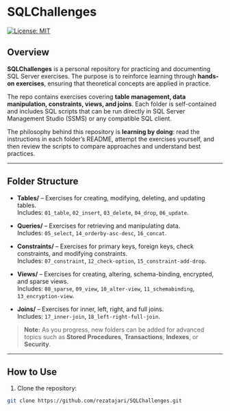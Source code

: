 # SQLChallenges

[![License: MIT](https://img.shields.io/badge/License-MIT-yellow.svg)](https://opensource.org/licenses/MIT)

## Overview

**SQLChallenges** is a personal repository for practicing and documenting SQL Server exercises. The purpose is to reinforce learning through **hands-on exercises**, ensuring that theoretical concepts are applied in practice.

The repo contains exercises covering **table management, data manipulation, constraints, views, and joins**. Each folder is self-contained and includes SQL scripts that can be run directly in SQL Server Management Studio (SSMS) or any compatible SQL client.

The philosophy behind this repository is **learning by doing**: read the instructions in each folder’s README, attempt the exercises yourself, and then review the scripts to compare approaches and understand best practices.

---

## Folder Structure

- **Tables/** – Exercises for creating, modifying, deleting, and updating tables.  
  Includes: `01_table`, `02_insert`, `03_delete`, `04_drop`, `06_update`.  

- **Queries/** – Exercises for retrieving and manipulating data.  
  Includes: `05_select`, `14_orderby-asc-desc`, `16_concat`.  

- **Constraints/** – Exercises for primary keys, foreign keys, check constraints, and modifying constraints.  
  Includes: `07_constraint`, `12_check-option`, `15_constraint-add-drop`.  

- **Views/** – Exercises for creating, altering, schema-binding, encrypted, and sparse views.  
  Includes: `08_sparse`, `09_view`, `10_alter-view`, `11_schemabinding`, `13_encryption-view`.  

- **Joins/** – Exercises for inner, left, right, and full joins.  
  Includes: `17_inner-join`, `18_left-right-full-join`.  

> **Note:** As you progress, new folders can be added for advanced topics such as **Stored Procedures**, **Transactions**, **Indexes**, or **Security**.

---

## How to Use

1. Clone the repository:

```bash
git clone https://github.com/rezatajari/SQLChallenges.git
